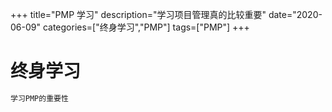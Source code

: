 +++
title="PMP 学习"
description="学习项目管理真的比较重要"
date="2020-06-09"
categories=["终身学习","PMP"]
tags=["PMP"]
+++

# 终身学习

```bash
学习PMP的重要性
```
